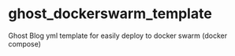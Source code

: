 # ghost_dockerswarm_template
Ghost Blog yml template for easily deploy to docker swarm (docker compose)
